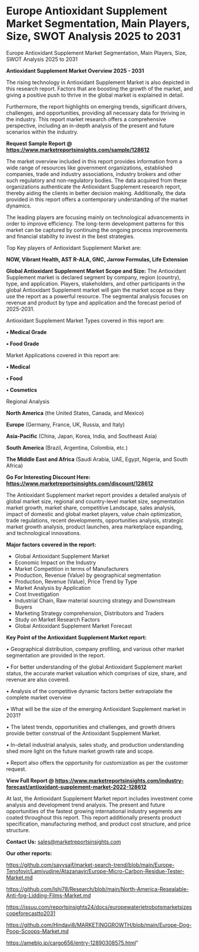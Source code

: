 # Europe Antioxidant Supplement Market Segmentation, Main Players, Size, SWOT Analysis 2025 to 2031
Europe Antioxidant Supplement Market Segmentation, Main Players, Size, SWOT Analysis 2025 to 2031

<Strong> Antioxidant Supplement Market Overview 2025 - 2031</strong>

The rising technology in Antioxidant Supplement Market is also depicted in this research report. Factors that are boosting the growth of the market, and giving a positive push to thrive in the global market is explained in detail.

Furthermore, the report highlights on emerging trends, significant drivers, challenges, and opportunities, providing all necessary data for thriving in the industry. This report market research offers a comprehensive perspective, including an in-depth analysis of the present and future scenarios within the industry.

<strong>Request Sample Report @ <a href=https://www.marketreportsinsights.com/sample/128612>https://www.marketreportsinsights.com/sample/128612</a></strong>

The market overview included in this report provides information from a wide range of resources like government organizations, established companies, trade and industry associations, industry brokers and other such regulatory and non-regulatory bodies. The data acquired from these organizations authenticate the Antioxidant Supplement research report, thereby aiding the clients in better decision making. Additionally, the data provided in this report offers a contemporary understanding of the market dynamics.

The leading players are focusing mainly on technological advancements in order to improve efficiency. The long-term development patterns for this market can be captured by continuing the ongoing process improvements and financial stability to invest in the best strategies.

Top Key players of Antioxidant Supplement Market are:

<strong>NOW, Vibrant Health, AST R-ALA, GNC, Jarrow Formulas, Life Extension</strong>

<strong><b>Global Antioxidant Supplement Market Scope and Size:</b></strong>
The Antioxidant Supplement market is declared segment by company, region (country), type, and application. Players, stakeholders, and other participants in the global Antioxidant Supplement market will gain the market scope as they use the report as a powerful resource. The segmental analysis focuses on revenue and product by type and application and the forecast period of 2025-2031.

Antioxidant Supplement Market Types covered in this report are:

<strong>• Medical Grade

• Food Grade</strong>

Market Applications covered in this report are:

<strong>• Medical

• Food

• Cosmetics</strong> 

Regional Analysis

<strong>North America</strong> (the United States, Canada, and Mexico)

<strong>Europe</strong> (Germany, France, UK, Russia, and Italy)

<strong>Asia-Pacific</strong> (China, Japan, Korea, India, and Southeast Asia)

<strong>South America</strong> (Brazil, Argentina, Colombia, etc.)

<strong>The Middle East and Africa</strong> (Saudi Arabia, UAE, Egypt, Nigeria, and South Africa)

<strong>Go For Interesting Discount Here: <a href=https://www.marketreportsinsights.com/discount/128612>https://www.marketreportsinsights.com/discount/128612</a></strong>

The Antioxidant Supplement market report provides a detailed analysis of global market size, regional and country-level market size, segmentation market growth, market share, competitive Landscape, sales analysis, impact of domestic and global market players, value chain optimization, trade regulations, recent developments, opportunities analysis, strategic market growth analysis, product launches, area marketplace expanding, and technological innovations.

<strong><b>Major factors covered in the report:</b></strong>
<ul>
  <li>Global Antioxidant Supplement Market </li>
  <li>Economic Impact on the Industry</li>
  <li>Market Competition in terms of Manufacturers</li>
  <li>Production, Revenue (Value) by geographical segmentation</li>
  <li>Production, Revenue (Value), Price Trend by Type</li>
  <li>Market Analysis by Application</li>
  <li>Cost Investigation</li>
  <li>Industrial Chain, Raw material sourcing strategy and Downstream Buyers</li>
  <li>Marketing Strategy comprehension, Distributors and Traders</li>
  <li>Study on Market Research Factors</li>
  <li>Global Antioxidant Supplement Market Forecast</li>
</ul>

<strong><b>Key Point of the Antioxidant Supplement Market report:</b></strong>

• Geographical distribution, company profiling, and various other market segmentation are provided in the report.

• For better understanding of the global Antioxidant Supplement market status, the accurate market valuation which comprises of size, share, and revenue are also covered.

• Analysis of the competitive dynamic factors better extrapolate the complete market overview

• What will be the size of the emerging Antioxidant Supplement market in 2031?

• The latest trends, opportunities and challenges, and growth drivers provide better construal of the Antioxidant Supplement Market.

• In-detail industrial analysis, sales study, and production understanding shed more light on the future market growth rate and scope.

• Report also offers the opportunity for customization as per the customer request.

<strong><b>View Full Report @ <a href=https://www.marketreportsinsights.com/industry-forecast/antioxidant-supplement-market-2022-128612>https://www.marketreportsinsights.com/industry-forecast/antioxidant-supplement-market-2022-128612</a></b></strong>


At last, the Antioxidant Supplement Market report includes investment come analysis and development trend analysis. The present and future opportunities of the fastest growing international industry segments are coated throughout this report. This report additionally presents product specification, manufacturing method, and product cost structure, and price structure.

<strong>Contact Us:</strong>
sales@marketreportsinsights.com

<strong>Our other reports:</strong>

<a href=https://github.com/sayysaif/market-search-trend/blob/main/Europe-Tenofovir/Lamivudine/Atazanavir/Europe-Micro-Carbon-Residue-Tester-Market.md>https://github.com/sayysaif/market-search-trend/blob/main/Europe-Tenofovir/Lamivudine/Atazanavir/Europe-Micro-Carbon-Residue-Tester-Market.md</a>

<a href=https://github.com/Ishi78/Research/blob/main/North-America-Resealable-Anti-fog-Lidding-Films-Market.md>https://github.com/Ishi78/Research/blob/main/North-America-Resealable-Anti-fog-Lidding-Films-Market.md</a>

<a href=https://issuu.com/reportsinsights24/docs/europewaterjetrobotsmarketsizescopeforecastto2031>https://issuu.com/reportsinsights24/docs/europewaterjetrobotsmarketsizescopeforecastto2031</a>

<a href=https://github.com/Hindavi8/MARKETINGGROWTH/blob/main/Europe-Dog-Poop-Scoops-Market.md>https://github.com/Hindavi8/MARKETINGGROWTH/blob/main/Europe-Dog-Poop-Scoops-Market.md</a>

<a href=https://ameblo.jp/cargo656/entry-12890308575.html>https://ameblo.jp/cargo656/entry-12890308575.html</a>"
